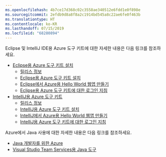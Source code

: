 ```yaml
---
ms.openlocfilehash: 4b7ce17d368c02c3558ae340512e6fdd1e0f898e
ms.sourcegitcommit: 2efdb9d8a8f8a2c1914bd545a8c22ae6fe0f463b
ms.translationtype: HT
ms.contentlocale: ko-KR
ms.lasthandoff: 07/15/2019
ms.locfileid: "68280894"
---
```

Eclipse 및 IntelliJ IDE용 Azure 도구 키트에 대한 자세한 내용은 다음 링크를 참조하세요.

* [Eclipse용 Azure 도구 키트 설치](../eclipse/azure-toolkit-for-eclipse.md) 
  * [릴리스 정보](https://github.com/Microsoft/azure-tools-for-java/releases) 
  * [Eclipse용 Azure 도구 키트 설치](../eclipse/azure-toolkit-for-eclipse-installation.md) 
  * [Eclipse에서 Azure용 Hello World 웹앱 만들기](../eclipse/azure-toolkit-for-eclipse-create-hello-world-web-app.md) 
  * [Eclipse용 Azure 도구 키트에 대한 로그인 지침](../eclipse/azure-toolkit-for-eclipse-sign-in-instructions.md) 
* [IntelliJ용 Azure 도구 키트](../intellij/azure-toolkit-for-intellij.md) 
  * [릴리스 정보](https://github.com/Microsoft/azure-tools-for-java/releases) 
  * [IntelliJ용 Azure 도구 키트 설치](../intellij/azure-toolkit-for-intellij-installation.md) 
  * [IntelliJ에서 Azure용 Hello World 웹앱 만들기](../intellij/azure-toolkit-for-intellij-create-hello-world-web-app.md) 
  * [IntelliJ용 Azure 도구 키트에 대한 로그인 지침](../intellij/azure-toolkit-for-intellij-sign-in-instructions.md) 

Azure에서 Java 사용에 대한 자세한 내용은 다음 링크를 참조하세요. 

* [Java 개발자를 위한 Azure](https://docs.microsoft.com/azure/java/) 
* [Visual Studio Team Services용 Java 도구](https://java.visualstudio.com/) 
<!-- TODO: Add URLs for Java in VSCode here --> 
